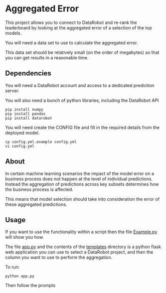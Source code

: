 
Aggregated Error
========================

This project allows you to connect to DataRobot and re-rank the leaderboard by looking at the 
aggregated error of a selection of the top models.

You will need a data set to use to calculate the aggregated error.

This data set should be relatively small (on the order of megabytes) so that you can get results in a reasonable time.

## Dependencies
 
You will need a DataRobot account and access to a dedicated prediction server.

You will also need a bunch of python libraries, including the DataRobot API

```
pip install numpy
pip install pandas
pip install datarobot
```

You will need create the CONFIG file and fill in the required details from the deployed model.

```
cp config.yml.example config.yml
vi config.yml
```

## About

In certain machine learning scenarios the impact of the model error on a business process
does not happen at the level of individual predictions. Instead the aggregation of predictions
across key subsets determines how the business process is affected.

This means that model selection should take into consideration the error of these aggregated predictions.


## Usage

If you want to use the functionality within a script then the file [Example.py](Example.py) will show you how.

The file [app.py](app.py) and the contents of the [templates](templates) directory is a python flask 
web application you can use to select a DataRobot project, and then the column you want to use to 
perform the aggregation.


To run:

```
python app.py
```

Then follow the prompts



